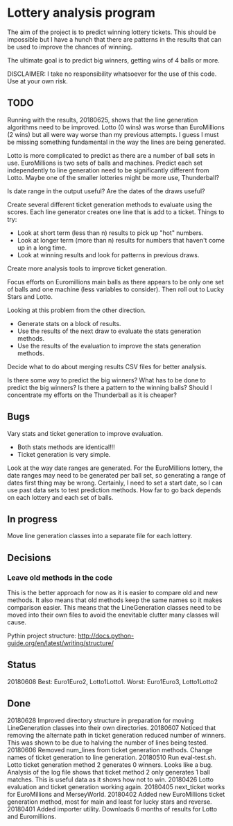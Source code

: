 # Lottery analysis program

The aim of the project is to predict winning lottery tickets.  This should be
impossible but I have a hunch that there are patterns in the results that can
be used to improve the chances of winning.

The ultimate goal is to predict big winners, getting wins of 4 balls or more.

DISCLAIMER: I take no responsibility whatsoever for the use of this code.  Use
at your own risk.

## TODO

Running with the results, 20180625, shows that the line generation algorithms need
to be improved.  Lotto (0 wins) was worse than EuroMillions (2 wins) but all were 
way worse than my previous attempts.  I guess I must be missing something 
fundamental in the way the lines are being generated.

Lotto is more complicated to predict as there are a number of ball sets in use.
EuroMillions is two sets of balls and machines.  Predict each set independently
to line generation need to be significantly different from Lotto.
Maybe one of the smaller lotteries might be more use, Thunderball?

Is date range in the output useful?  Are the dates of the draws useful?

Create several different ticket generation methods to evaluate using the scores.
Each line generator creates one line that is add to a ticket.  Things to try:

* Look at short term (less than n) results to pick up "hot" numbers.
* Look at longer term (more than n) results for numbers that haven't  come up in a long time.
* Look at winning results and look for patterns in previous draws.

Create more analysis tools to improve ticket generation.

Focus efforts on Euromillions main balls as there appears to be only one set
of balls and one machine (less variables to consider).  Then roll out to Lucky
Stars and Lotto.

Looking at this problem from the other direction.

* Generate stats on a block of results.
* Use the results of the next draw to evaluate the stats generation methods.
* Use the results of the evaluation to improve the stats generation methods.

Decide what to do about merging results CSV files for better analysis.

Is there some way to predict the big winners?
What has to be done to predict the big winners?
Is there a pattern to the winning balls?
Should I concentrate my efforts on the Thunderball as it is cheaper?

## Bugs

Vary stats and ticket generation to improve evaluation.

* Both stats methods are identical!!!
* Ticket generation is very simple.

Look at the way date ranges are generated.  For the EuroMillions lottery, the
date ranges may need to be generated per ball set, so generating a range of
dates first thing may be wrong.  Certainly, I need to set a start date, so I
can use past data sets to test prediction methods.  How far to go back
depends on each lottery and each set of balls.

## In progress

Move line generation classes into a separate file for each lottery.

## Decisions

### Leave old methods in the code

This is the better approach for now as it is easier to compare old and new methods.
It also means that old methods keep the same names so it makes comparison easier.
This means that the LineGeneration classes need to be moved into their own files
to avoid the enevitable clutter many classes will cause.

Pythin project structure:  http://docs.python-guide.org/en/latest/writing/structure/

## Status

20180608  Best: Euro1Euro2, Lotto1Lotto1.  Worst: Euro1Euro3,  Lotto1Lotto2

## Done

20180628 Improved directory structure in preparation for moving LineGeneration classes
into their own directories.
20180607 Noticed that removing the alternate path in ticket generation reduced number
of winners.  This was shown to be due to halving the number of lines being tested.
20180606 Removed num_lines from ticket generation methods.
Change names of ticket generation to line generation.
20180510 Run eval-test.sh.  Lotto ticket generation method 2 generates 0 winners.
Looks like a bug.
Analysis of the log file shows that ticket method 2 only generates 1 ball
matches.  This is useful data as it shows how not to win.
20180426 Lotto evaluation and ticket generation working again.
20180405 next_ticket works for EuroMillions and MerseyWorld.
20180402 Added new EuroMillions ticket generation method, most for main and least for lucky stars and reverse.
20180401 Added importer utility.  Downloads 6 months of results for Lotto and Euromillions.
